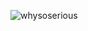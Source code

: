 ![whysoserious]([https://user-images.githubusercontent.com/30603669/42334754-c7d60e70-809b-11e8-83b6-23cc29017b1e.png](https://play.google.com/store/apps/details?id=com.ikeyboard.theme.original.gangster.skull&hl=en_NZ))
